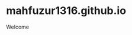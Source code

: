 # mahfuzur1316.github.io
Welcome 
<script async src="https://pagead2.googlesyndication.com/pagead/js/adsbygoogle.js?client=ca-pub-7323508762348582"
     crossorigin="anonymous"></script>
